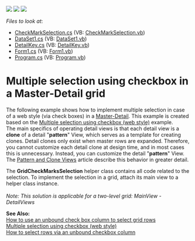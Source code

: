 <!-- default badges list -->
![](https://img.shields.io/endpoint?url=https://codecentral.devexpress.com/api/v1/VersionRange/128632496/13.1.4%2B)
[![](https://img.shields.io/badge/Open_in_DevExpress_Support_Center-FF7200?style=flat-square&logo=DevExpress&logoColor=white)](https://supportcenter.devexpress.com/ticket/details/E3507)
[![](https://img.shields.io/badge/📖_How_to_use_DevExpress_Examples-e9f6fc?style=flat-square)](https://docs.devexpress.com/GeneralInformation/403183)
<!-- default badges end -->
<!-- default file list -->
*Files to look at*:

* [CheckMarkSelection.cs](./CS/E3507/CheckMarkSelection.cs) (VB: [CheckMarkSelection.vb](./VB/E3507/CheckMarkSelection.vb))
* [DataSet1.cs](./CS/E3507/DataSet1.cs) (VB: [DataSet1.vb](./VB/E3507/DataSet1.vb))
* [DetailKey.cs](./CS/E3507/DetailKey.cs) (VB: [DetailKey.vb](./VB/E3507/DetailKey.vb))
* [Form1.cs](./CS/E3507/Form1.cs) (VB: [Form1.vb](./VB/E3507/Form1.vb))
* [Program.cs](./CS/E3507/Program.cs) (VB: [Program.vb](./VB/E3507/Program.vb))
<!-- default file list end -->
# Multiple selection using checkbox in a Master-Detail grid


<p>The following example shows how to implement multiple selection in case of a web style (via check boxes) in a <a href="http://documentation.devexpress.com/#WindowsForms/CustomDocument783"><u>Master-Detail</u></a>. This example is created based on the <a href="https://www.devexpress.com/Support/Center/p/E1271">Multiple selection using checkbox (web style)</a> example.<br> The main specifics of operating detail views is that each detail view is a <strong>clone</strong> of a detail "<strong>pattern</strong>" View, which serves as a template for creating clones. Detail clones only exist when master rows are expanded. Therefore, you cannot customize each detail clone at design time, and in most cases this is unnecessary. Instead, you can customize the detail "<strong>pattern</strong>" View. The <a href="http://documentation.devexpress.com/#WindowsForms/CustomDocument780"><u>Pattern and Clone Views</u></a> article describe this behavior in greater detail.</p>
<p>The <strong>GridCheckMarksSelection</strong> helper class contains all code related to the selection. To implement the selection in a grid, attach its main view to a helper class instance.<br><br><em>Note: This solution is applicable for a two-level grid: MainView - DetailViews</em></p>
<p><strong>See Also:<br> </strong><a href="https://www.devexpress.com/Support/Center/p/E990">How to use an unbound check box column to select grid rows</a><br> <a href="https://www.devexpress.com/Support/Center/p/E1271">Multiple selection using checkbox (web style)</a><br> <a href="https://www.devexpress.com/Support/Center/p/A371">How to select rows via an unbound checkbox column</a></p>

<br/>


